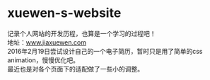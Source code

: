 # xuewen-s-website
记录个人网站的开发历程，也算是一个学习的过程吧！<br>
地址：www.jiaxuewen.com <br>
2016年2月19日尝试设计自己的一个电子简历，暂时只是用了简单的css animation，慢慢优化吧。<br>
最近也是对各个页面下的适配做了一些小的调整。<br>
